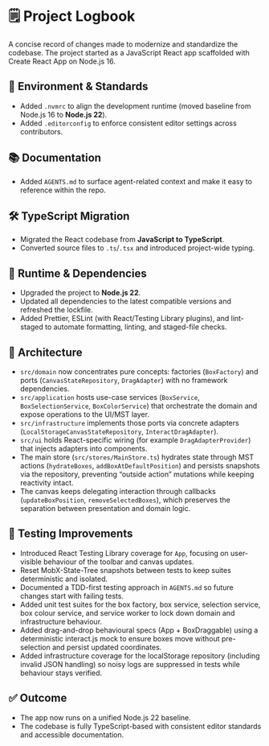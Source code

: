 # 🗒️ Project Logbook

A concise record of changes made to modernize and standardize the codebase. The project started as a JavaScript React app scaffolded with Create React App on Node.js 16.

## 🔧 Environment & Standards

- Added `.nvmrc` to align the development runtime (moved baseline from Node.js 16 to **Node.js 22**).
- Added `.editorconfig` to enforce consistent editor settings across contributors.

## 📚 Documentation

- Added `AGENTS.md` to surface agent-related context and make it easy to reference within the repo.

## 🛠️ TypeScript Migration

- Migrated the React codebase from **JavaScript to TypeScript**.
- Converted source files to `.ts`/`.tsx` and introduced project-wide typing.

## 🚀 Runtime & Dependencies

- Upgraded the project to **Node.js 22**.
- Updated all dependencies to the latest compatible versions and refreshed the lockfile.
- Added Prettier, ESLint (with React/Testing Library plugins), and lint-staged to automate formatting, linting, and staged-file checks.

## 🧱 Architecture

- `src/domain` now concentrates pure concepts: factories (`BoxFactory`) and ports (`CanvasStateRepository`, `DragAdapter`) with no framework dependencies.
- `src/application` hosts use-case services (`BoxService`, `BoxSelectionService`, `BoxColorService`) that orchestrate the domain and expose operations to the UI/MST layer.
- `src/infrastructure` implements those ports via concrete adapters (`LocalStorageCanvasStateRepository`, `InteractDragAdapter`).
- `src/ui` holds React-specific wiring (for example `DragAdapterProvider`) that injects adapters into components.
- The main store (`src/stores/MainStore.ts`) hydrates state through MST actions (`hydrateBoxes`, `addBoxAtDefaultPosition`) and persists snapshots via the repository, preventing “outside action” mutations while keeping reactivity intact.
- The canvas keeps delegating interaction through callbacks (`updateBoxPosition`, `removeSelectedBoxes`), which preserves the separation between presentation and domain logic.

## 🧪 Testing Improvements

- Introduced React Testing Library coverage for `App`, focusing on user-visible behaviour of the toolbar and canvas updates.
- Reset MobX-State-Tree snapshots between tests to keep suites deterministic and isolated.
- Documented a TDD-first testing approach in `AGENTS.md` so future changes start with failing tests.
- Added unit test suites for the box factory, box service, selection service, box colour service, and service worker to lock down domain and infrastructure behaviour.
- Added drag-and-drop behavioural specs (App + BoxDraggable) using a deterministic interact.js mock to ensure boxes move without pre-selection and persist updated coordinates.
- Added infrastructure coverage for the localStorage repository (including invalid JSON handling) so noisy logs are suppressed in tests while behaviour stays verified.

## ✅ Outcome

- The app now runs on a unified Node.js 22 baseline.
- The codebase is fully TypeScript-based with consistent editor standards and accessible documentation.
